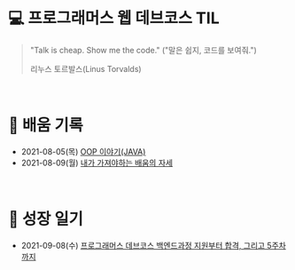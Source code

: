 
# 💻 프로그래머스 웹 데브코스 TIL

> "Talk is cheap. Show me the code."
> ("말은 쉽지, 코드를 보여줘.")
>
> 리누스 토르발스(Linus Torvalds)

<br/>

# 📌 배움 기록

- 2021-08-05(목) [OOP 이야기(JAVA)](https://velog.io/@yekyeong/TIL-01.-OOP-이야기JAVA)
- 2021-08-09(월) [내가 가져야하는 배움의 자세](https://velog.io/@yekyeong/TIL-02.-내가-가져야하는-배움의-자세)

<br/>

# 📌 성장 일기

- 2021-09-08(수) [프로그래머스 데브코스 백엔드과정 지원부터 합격, 그리고 5주차까지](https://velog.io/@yekyeong/회고록-프로그래머스-데브코스-백엔드과정-지원부터-합격-그리고-5주차까지)